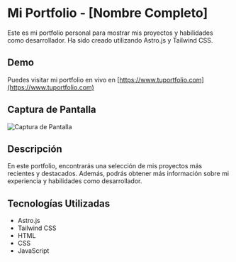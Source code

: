 # Mi Portfolio - [Nombre Completo]

Este es mi portfolio personal para mostrar mis proyectos y habilidades como desarrollador. Ha sido creado utilizando Astro.js y Tailwind CSS.

## Demo

Puedes visitar mi portfolio en vivo en [https://www.tuportfolio.com](https://www.tuportfolio.com)

## Captura de Pantalla

![Captura de Pantalla](ruta/a/la/captura-de-pantalla.png)

## Descripción

En este portfolio, encontrarás una selección de mis proyectos más recientes y destacados. Además, podrás obtener más información sobre mi experiencia y habilidades como desarrollador.

## Tecnologías Utilizadas

- Astro.js
- Tailwind CSS
- HTML
- CSS
- JavaScript
